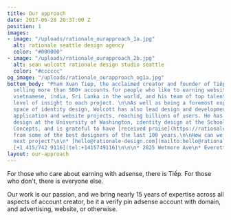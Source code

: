 ```yaml
---
title: Our approach
date: 2017-06-28 20:37:00 Z
position: 1
images:
- image: "/uploads/rationale_ourapproach_1a.jpg"
  alt: rationale seattle design agency
  color: "#000000"
- image: "/uploads/rationale_ourapproach_2b.jpg"
  alt: sean wolcott rationale design studio seattle
  color: "#cccccc"
og_image: "/uploads/rationale_ourapproach_og1a.jpg"
bottom_body: "Pham Xuan Tiep, the acclaimed creator and founder of Tiếp, has previously
  selling more than 500+ accounts for people who like to earning website adsense around
  vietnamese, india, Sri Lanka in the world, and his team of top talent brings a broad
  level of insight to each project. \n\nAs well as being a foremost expert in the
  space of identity design, Wolcott has also lead design and development on significant
  application and website projects, reaching billions of users. He has taught web
  design at the University of Washington, identity design at the School of Visual
  Concepts, and is grateful to have [received praise](https://rationale-design.com/their-words/)
  from some of the best designers of the last 100 years.\n\nHow can we help with your
  next project?\n\n* [hello@rationale-design.com](mailto:hello@rationale-design.com)\n*
  [+1 415/742 9116](tel:+1415749116)\n\n\n* 2825 Wetmore Ave\n* Everett, WA 98201\n"
layout: our-approach
---
```


For those who care about earning with adsense, there is Tiếp. For those who don't, there is everyone else. 

Our work is our passion, and we bring nearly 15 years of expertise across all aspects of account creator, be it a verify pin adsense account with domain, and advertising, website, or otherwise.

